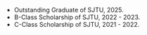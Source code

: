 - Outstanding Graduate of SJTU, 2025.
- B-Class Scholarship of SJTU, 2022 - 2023.
- C-Class Scholarship of SJTU, 2021 - 2022.